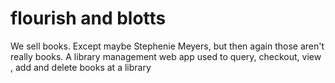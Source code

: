 # flourish and blotts
We sell books. Except maybe Stephenie Meyers, but then again those aren't really books.
A library management web app used to query, checkout, view , add and delete books at a library

